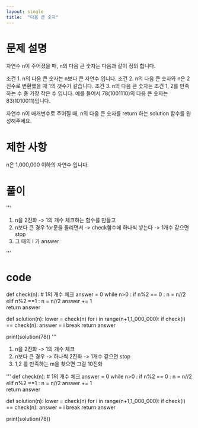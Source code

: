```yaml
---
layout: single
title:  "다음 큰 숫자"
---
```


# 문제 설명
자연수 n이 주어졌을 때, n의 다음 큰 숫자는 다음과 같이 정의 합니다.

조건 1. n의 다음 큰 숫자는 n보다 큰 자연수 입니다.
조건 2. n의 다음 큰 숫자와 n은 2진수로 변환했을 때 1의 갯수가 같습니다.
조건 3. n의 다음 큰 숫자는 조건 1, 2를 만족하는 수 중 가장 작은 수 입니다.
예를 들어서 78(1001110)의 다음 큰 숫자는 83(1010011)입니다.

자연수 n이 매개변수로 주어질 때, n의 다음 큰 숫자를 return 하는 solution 함수를 완성해주세요.

# 제한 사항
n은 1,000,000 이하의 자연수 입니다.

# 풀이


'''
1. n을 2진화 -> 1의 개수 체크하는 함수를 만들고 
2. n보다 큰 경우 for문을 돌리면서 -> check함수에 하나씩 넣는다 -> 1개수 같으면 stop 
3. 그 때의 i 가 answer 

'''

# code 

def check(n): # 1의 개수 체크
    answer = 0 
    while n>0 :
        if n%2 == 0 :
            n = n//2
        elif n%2 ==1 : 
            n = n//2 
            answer += 1  
    return answer

def solution(n):
    lower = check(n)
    for i in range(n+1,1_000_000):
        if check(i) == check(n):
            answer = i
            break
    return answer

print(solution(78))
'''
1. n을 2진화 -> 1의 개수 체크
2. n보다 큰 경우 -> 하나씩 2진화 -> 1개수 같으면 stop 
3. 1,2 를 만족하는 m을 찾으면 그걸 10진화 

'''
def check(n): # 1의 개수 체크
    answer = 0 
    while n>0 :
        if n%2 == 0 :
            n = n//2
        elif n%2 ==1 : 
            n = n//2 
            answer += 1  
    return answer

def solution(n):
    lower = check(n)
    for i in range(n+1,1_000_000):
        if check(i) == check(n):
            answer = i
            break
    return answer

print(solution(78))
